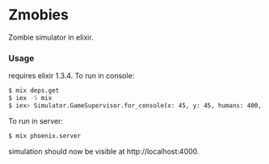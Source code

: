 # Zmobies

Zombie simulator in elixir.

### Usage

requires elixir 1.3.4. To run in console:

```sh
$ mix deps.get
$ iex -S mix
$ iex> Simulator.GameSupervisor.for_console(x: 45, y: 45, humans: 400, zombies: 10)

```

To run in server:

```sh
$ mix phoenix.server
```

simulation should now be visible at http://localhost:4000.
